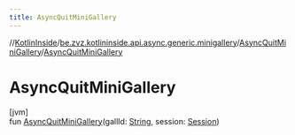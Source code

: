 ```yaml
---
title: AsyncQuitMiniGallery
---
```

//[KotlinInside](../../../index.html)/[be.zvz.kotlininside.api.async.generic.minigallery](../index.html)/[AsyncQuitMiniGallery](index.html)/[AsyncQuitMiniGallery](-async-quit-mini-gallery.html)



# AsyncQuitMiniGallery



[jvm]\
fun [AsyncQuitMiniGallery](-async-quit-mini-gallery.html)(gallId: [String](https://kotlinlang.org/api/latest/jvm/stdlib/kotlin/-string/index.html), session: [Session](../../be.zvz.kotlininside.session/-session/index.html))




